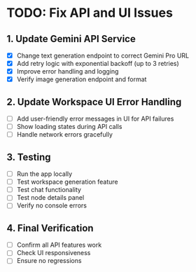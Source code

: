 # TODO: Fix API and UI Issues

## 1. Update Gemini API Service
- [x] Change text generation endpoint to correct Gemini Pro URL
- [x] Add retry logic with exponential backoff (up to 3 retries)
- [x] Improve error handling and logging
- [x] Verify image generation endpoint and format

## 2. Update Workspace UI Error Handling
- [ ] Add user-friendly error messages in UI for API failures
- [ ] Show loading states during API calls
- [ ] Handle network errors gracefully

## 3. Testing
- [ ] Run the app locally
- [ ] Test workspace generation feature
- [ ] Test chat functionality
- [ ] Test node details panel
- [ ] Verify no console errors

## 4. Final Verification
- [ ] Confirm all API features work
- [ ] Check UI responsiveness
- [ ] Ensure no regressions
